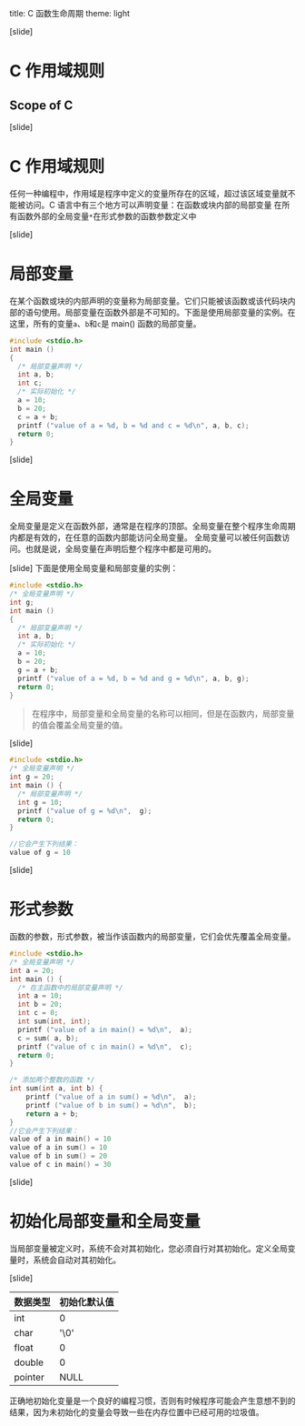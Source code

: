 title: C 函数生命周期
theme: light


[slide]
# C 作用域规则
## Scope of C


[slide]
# C 作用域规则

任何一种编程中，作用域是程序中定义的变量所存在的区域，超过该区域变量就不能被访问。C 语言中有三个地方可以声明变量：在函数或块内部的局部变量 在所有函数外部的全局变量` * `在形式参数的函数参数定义中

[slide]
# 局部变量

在某个函数或块的内部声明的变量称为局部变量。它们只能被该函数或该代码块内部的语句使用。局部变量在函数外部是不可知的。下面是使用局部变量的实例。在这里，所有的变量` a `、` b `和` c `是 main() 函数的局部变量。
```c
#include <stdio.h>
int main ()
{
  /* 局部变量声明 */
  int a, b;
  int c;
  /* 实际初始化 */
  a = 10;
  b = 20;
  c = a + b;
  printf ("value of a = %d, b = %d and c = %d\n", a, b, c);
  return 0;
}
```


[slide]

# 全局变量

全局变量是定义在函数外部，通常是在程序的顶部。全局变量在整个程序生命周期内都是有效的，在任意的函数内部能访问全局变量。
全局变量可以被任何函数访问。也就是说，全局变量在声明后整个程序中都是可用的。


[slide]
下面是使用全局变量和局部变量的实例：
```c
#include <stdio.h>
/* 全局变量声明 */
int g;
int main ()
{
  /* 局部变量声明 */
  int a, b;
  /* 实际初始化 */
  a = 10;
  b = 20;
  g = a + b;
  printf ("value of a = %d, b = %d and g = %d\n", a, b, g);
  return 0;
}
```

> 在程序中，局部变量和全局变量的名称可以相同，但是在函数内，局部变量的值会覆盖全局变量的值。


[slide]
```c
#include <stdio.h>
/* 全局变量声明 */
int g = 20;
int main () {
  /* 局部变量声明 */
  int g = 10;
  printf ("value of g = %d\n",  g);
  return 0;
}

//它会产生下列结果：
value of g = 10
```


[slide]
# 形式参数
函数的参数，形式参数，被当作该函数内的局部变量，它们会优先覆盖全局变量。
```c
#include <stdio.h>
/* 全局变量声明 */
int a = 20;
int main () {
  /* 在主函数中的局部变量声明 */
  int a = 10;
  int b = 20;
  int c = 0;
  int sum(int, int);
  printf ("value of a in main() = %d\n",  a);
  c = sum( a, b);
  printf ("value of c in main() = %d\n",  c);
  return 0;
}

/* 添加两个整数的函数 */
int sum(int a, int b) {
    printf ("value of a in sum() = %d\n",  a);
    printf ("value of b in sum() = %d\n",  b);
    return a + b;
}
//它会产生下列结果：
value of a in main() = 10
value of a in sum() = 10
value of b in sum() = 20
value of c in main() = 30
```

[slide]
# 初始化局部变量和全局变量
当局部变量被定义时，系统不会对其初始化，您必须自行对其初始化。定义全局变量时，系统会自动对其初始化。



[slide]

| 数据类型 | 初始化默认值 |
|----------|--------------|
| int      | 0            |
| char     | '\0'         |
| float    | 0            |
| double   | 0            |
| pointer  | NULL         |

正确地初始化变量是一个良好的编程习惯，否则有时候程序可能会产生意想不到的结果，因为未初始化的变量会导致一些在内存位置中已经可用的垃圾值。